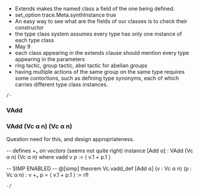 - Extends makes the named class a field of the one being defined.
- set_option trace.Meta.synthInstance true
- An easy way to see what are the fields of our classes is to check their constructor
- the type class system assumes every type has only one instance of each type class
- May 9
- each class appearing in the extends clause should mention every type appearing in the parameters
- ring tactic, group tactic, abel tactic for abelian groups
- having multiple actions of the same group on the same type requires some contortions, such as defining type synonyms, each of which carries different type class instances.


```lean
/-
```
### VAdd

### VAdd (Vc α n) (Vc α n)

Question need for this, and design appropriateness.

-- defines +ᵥ on *vectors* (seems not quite right)
instance [Add α] : VAdd (Vc α n) (Vc α n) where
  vadd v p := ⟨ v.1 + p.1 ⟩

-- SIMP ENABLED
-- @[simp]
theorem Vc.vadd_def [Add α] (v : Vc α n) (p : Vc α n) :
  v +ᵥ p = ⟨ v.1 + p.1 ⟩ := rfl

```lean
-/
```
